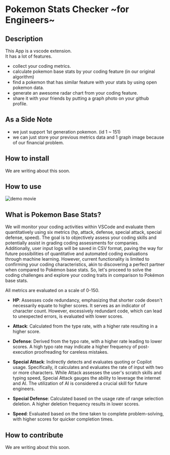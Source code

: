 # Pokemon Stats Checker ~for Engineers~

## Description
This App is a vscode extension.<br/>
It has a lot of features. 
- collect your coding metrics.
- calculate pokemon base stats by your coding feature (in our original algorithm)
- find a pokemon that has similar feature with your stats by using open pokemon data.
- generate an awesome radar chart from your coding feature.
- share it with your friends by putting a graph photo on your github profile.

## As a Side Note
- we just support 1st generation pokemon. (id 1 ~ 151)
- we can just store your previous metrics data and 1 graph image because of our financial problem.

## How to install
We are writing about this soon.

## How to use
![demo movie](https://github.com/Najah7/Pokemon-Stats-Checker/assets/79052634/5fd57658-6de3-483d-94ca-794f03e53d8f)



## What is Pokemon Base Stats?

We will monitor your coding activities within VSCode and evaluate them quantitatively using six metrics (hp, attack, defense, special attack, special defense, speed). The goal is to objectively assess your coding skills and potentially assist in grading coding assessments for companies. Additionally, user input logs will be saved in CSV format, paving the way for future possibilities of quantitative and automated coding evaluations through machine learning. However, current functionality is limited to confirming your coding characteristics, akin to discovering a perfect partner when compared to Pokémon base stats. So, let's proceed to solve the coding challenges and explore your coding traits in comparison to Pokémon base stats.

All metrics are evaluated on a scale of 0-150.

- **HP**: Assesses code redundancy, emphasizing that shorter code doesn't necessarily equate to higher scores. It serves as an indicator of character count. However, excessively redundant code, which can lead to unexpected errors, is evaluated with lower scores.

- **Attack**: Calculated from the type rate, with a higher rate resulting in a higher score. 

- **Defense**: Derived from the typo rate, with a higher rate leading to lower scores. A high typo rate may indicate a higher frequency of post-execution proofreading for careless mistakes.

- **Special Attack**: Indirectly detects and evaluates quoting or Copilot usage. Specifically, it calculates and evaluates the rate of input with two or more characters. While Attack assesses the user's scratch skills and typing speed, Special Attack gauges the ability to leverage the internet and AI. The utilization of AI is considered a crucial skill for future engineers.

- **Special Defense**: Calculated based on the usage rate of range selection deletion. A higher deletion frequency results in lower scores.

- **Speed**: Evaluated based on the time taken to complete problem-solving, with higher scores for quicker completion times.

## How to contribute
We are writing about this soon.


